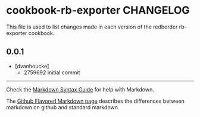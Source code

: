 cookbook-rb-exporter CHANGELOG
=============================

This file is used to list changes made in each version of the redborder rb-exporter cookbook.

0.0.1
-----
- [dvanhoucke]
  - 2759692 Initial commit

- - -
Check the [Markdown Syntax Guide](http://daringfireball.net/projects/markdown/syntax) for help with Markdown.

The [Github Flavored Markdown page](http://github.github.com/github-flavored-markdown/) describes the differences between markdown on github and standard markdown.
